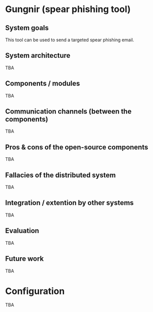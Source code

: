 # Gungnir (spear phishing tool)

## System goals
This tool can be used to send a targeted spear phishing email.

## System architecture
TBA

## Components / modules
TBA

## Communication channels (between the components)
TBA

## Pros & cons of the open-source components
TBA

## Fallacies of the distributed system
TBA

## Integration / extention by other systems
TBA

## Evaluation
TBA

## Future work
TBA

# Configuration
TBA